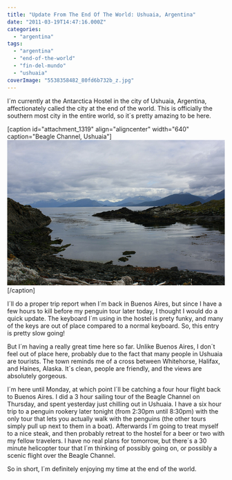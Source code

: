 ```yaml
---
title: "Update From The End Of The World: Ushuaia, Argentina"
date: "2011-03-19T14:47:16.000Z"
categories: 
  - "argentina"
tags: 
  - "argentina"
  - "end-of-the-world"
  - "fin-del-mundo"
  - "ushuaia"
coverImage: "5538358482_80fd6b732b_z.jpg"
---
```


I´m currently at the Antarctica Hostel in the city of Ushuaia, Argentina, affectionately called the city at the end of the world. This is officially the southern most city in the entire world, so it´s pretty amazing to be here.

\[caption id="attachment\_1319" align="aligncenter" width="640" caption="Beagle Channel, Ushuaia"\][![](images/5538358482_80fd6b732b_z.jpg "5538358482_80fd6b732b_z")](http://www.migratorynerd.com/wordpress/wp-content/uploads/2011/03/5538358482_80fd6b732b_z.jpg)\[/caption\]

I´ll do a proper trip report when I´m back in Buenos Aires, but since I have a few hours to kill before my penguin tour later today, I thought I would do a quick update. The keyboard I´m using in the hostel is prety funky, and many of the keys are out of place compared to a normal keyboard. So, this entry is pretty slow going!

But I´m having a really great time here so far. Unlike Buenos Aires, I don´t feel out of place here, probably due to the fact that many people in Ushuaia are tourists. The town reminds me of a cross between Whitehorse, Halifax, and Haines, Alaska. It´s clean, people are friendly, and the views are absolutely gorgeous.

I´m here until Monday, at which point I´ll be catching a four hour flight back to Buenos Aires. I did a 3 hour sailing tour of the Beagle Channel on Thursday, and spent yesterday just chilling out in Ushuaia. I have a six hour trip to a penguin rookery later tonight (from 2:30pm until 8:30pm) with the only tour that lets you actually walk with the penguins (the other tours simply pull up next to them in a boat). Afterwards I´m going to treat myself to a nice steak, and then probably retreat to the hostel for a beer or two with my fellow travelers. I have no real plans for tomorrow, but there´s a 30 minute helicopter tour that I´m thinking of possibly going on, or possibly a scenic flight over the Beagle Channel.

So in short, I´m definitely enjoying my time at the end of the world.
